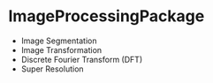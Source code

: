 ImageProcessingPackage
======================

- Image Segmentation
- Image Transformation
- Discrete Fourier Transform (DFT)
- Super Resolution 
